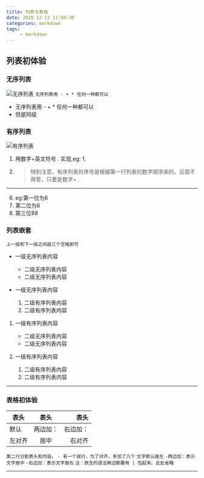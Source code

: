 ```yaml
---
title: 列表与表格
date: 2018-12-13 11:50:30
categories: markdown
tags: 
     - markdown
---
```


## 列表初体验

### 无序列表

![无序列表](./images/disorder.png "无序列表")
`无序列表用 - + * 任何一种都可以`

* 无序列表用 - + * 任何一种都可以
* 但是同级

### 有序列表

![有序列表](./images/ordered.png "有序列表")

1. 用数字+英文符号 . 实现,eg: 1.
2. > 特别注意，有序列表的序号是根据第一行列表的数字顺序来的，后面不用管，只要是数字+ .

---

6. eg:第一位为6
6. 第二位为6
88. 第三位88

### 列表嵌套  

`上一级和下一级之间敲三个空格即可`

* 一级无序列表内容
   * 二级无序列表内容
   * 二级无序列表内容

* 一级无序列表内容
   1. 二级有序列表内容
   2. 二级有序列表内容

1. 一级有序列表内容
   * 二级无序列表内容
   * 二级无序列表内容

2. 一级有序列表内容
   1. 二级有序列表内容
   2. 二级有序列表内容

---

### 表格初体验  

表头|表头|表头
---|:--:|---:
默认|两边加：|右边加：
左对齐|居中|右对齐

`第二行分割表头和内容。`
`- 有一个就行，为了对齐，多加了几个`
`文字默认居左`
`-两边加：表示文字居中`
`-右边加：表示文字居右`
`注：原生的语法两边都要用 | 包起来。此处省略`

---